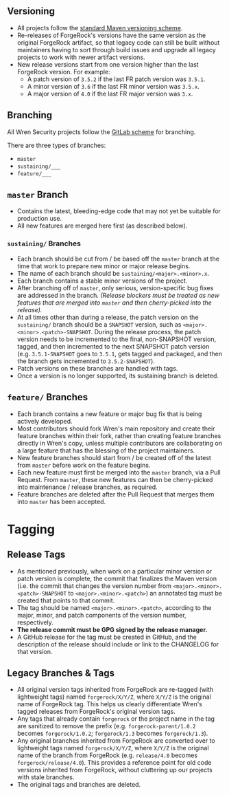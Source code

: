 ## Versioning
* All projects follow the [standard Maven versioning scheme](https://docs.oracle.com/middleware/1212/core/MAVEN/maven_version.htm#MAVEN8855).
* Re-releases of ForgeRock's versions have the same version as the original ForgeRock artifact, so that legacy code can still be built without maintainers having to sort through build issues and upgrade all legacy projects to work with newer artifact versions.
* New release versions start from one version higher than the last ForgeRock version. For example:
  * A patch version of `3.5.2` if the last FR patch version was `3.5.1`.
  * A minor version of `3.6` if the last FR minor version was `3.5.x`.
  * A major version of `4.0` if the last FR major version was `3.x`.

## Branching
All Wren Security projects follow the [GitLab scheme](https://about.gitlab.com/2014/09/29/gitlab-flow/) for branching.

There are three types of branches:
- `master`
- `sustaining/___`
- `feature/___`

## `master` Branch
* Contains the latest, bleeding-edge code that may not yet be suitable for production use.
* All new features are merged here first (as described below).

### `sustaining/` Branches
* Each branch should be cut from / be based off the `master` branch at the time that work to prepare new minor or major release begins.
* The name of each branch should be `sustaining/<major>.<minor>.x`.
* Each branch contains a stable minor versions of the project.
* After branching off of `master`, only serious, version-specific bug fixes are addressed in the branch. _(Release blockers must be treated as new features that are merged into `master` and then cherry-picked into the release)._
* At all times other than during a release, the patch version on the `sustaining/` branch should be a `SNAPSHOT` version, such as `<major>.<minor>.<patch>-SNAPSHOT`. During the release process, the patch version needs to be incremented to the final, non-SNAPSHOT version, tagged, and then incremented to the next SNAPSHOT patch version (e.g. `3.5.1-SNAPSHOT` goes to `3.5.1`, gets tagged and packaged, and then the branch gets incremented to `3.5.2-SNAPSHOT`).
* Patch versions on these branches are handled with tags.
* Once a version is no longer supported, its sustaining branch is deleted.

## `feature/` Branches
* Each branch contains a new feature or major bug fix that is being actively developed.
* Most contributors should fork Wren's main repository and create their feature branches within their fork, rather than creating feature branches directly in Wren's copy, unless multiple contributors are collaborating on a large feature that has the blessing of the project maintainers.
* New feature branches should start from / be created off of the latest from `master` before work on the feature begins.
* Each new feature must first be merged into the `master` branch, via a Pull Request. From `master`, these new features can then be cherry-picked into maintenance / release branches, as required.
* Feature branches are deleted after the Pull Request that merges them into `master` has been accepted.

# Tagging
## Release Tags
* As mentioned previously, when work on a particular minor version or patch version is complete, the commit that finalizes the Maven version (i.e. the commit that changes the version number from `<major>.<minor>.<patch>-SNAPSHOT` to `<major>.<minor>.<patch>`) an annotated tag must be created that points to that commit.
* The tag should be named `<major>.<minor>.<patch>`, according to the major, minor, and patch components of the version number, respectively.
* **The release commit must be GPG signed by the release manager.**
* A GitHub release for the tag must be created in GitHub, and the description of the release should include or link to the CHANGELOG for that version.

## Legacy Branches & Tags
* All original version tags inherited from ForgeRock are re-tagged (with lightweight tags) named `forgerock/X/Y/Z`, where `X/Y/Z` is the original name of ForgeRock tag. This helps us clearly differentiate Wren's tagged releases from ForgeRock's original version tags.
* Any tags that already contain `forgerock` or the project name in the tag are sanitized to remove the prefix (e.g. `forgerock-parent/1.0.2` becomes `forgerock/1.0.2`; `forgerock/1.3` becomes `forgerock/1.3`).  
* Any original branches inherited from ForgeRock are converted over to lightweight tags named `forgerock/X/Y/Z`, where `X/Y/Z` is the original name of the branch from ForgeRock (e.g. `release/4.0` becomes `forgerock/release/4.0`). This provides a reference point for old code versions inherited from ForgeRock, without cluttering up our projects with stale branches.
* The original tags and branches are deleted.